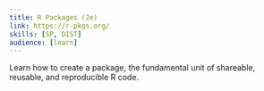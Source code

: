 ```yaml
---
title: R Packages (2e)
link: https://r-pkgs.org/
skills: [SP, DIST]
audience: [learn]
---
```


Learn how to create a package, the fundamental unit of shareable, reusable, and reproducible R code.
